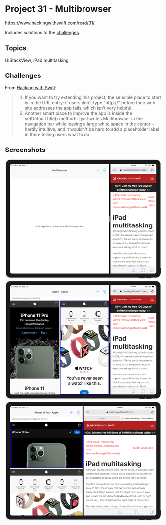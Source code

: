 # Project 31 - Multibrowser

https://www.hackingwithswift.com/read/31/

Includes solutions to the [challenges](https://www.hackingwithswift.com/read/31/6/wrap-up).

## Topics

UIStackView, iPad multitasking

## Challenges

From [Hacking with Swift](https://www.hackingwithswift.com/read/31/6/wrap-up):
>1. If you want to try extending this project, the sensible place to start is in the URL entry: if users don't type "http://" before their web site addresses the app fails, which isn't very helpful.
>2. Another smart place to improve the app is inside the setDefaultTitle() method: it just writes Multibrowser in the navigation bar while leaving a large white space in the center – hardly intuitive, and it wouldn't be hard to add a placeholder label in there telling users what to do.

## Screenshots

![screenshot1](screenshots/screen01.png)
![screenshot2](screenshots/screen02.png)
![screenshot3](screenshots/screen03.png)
